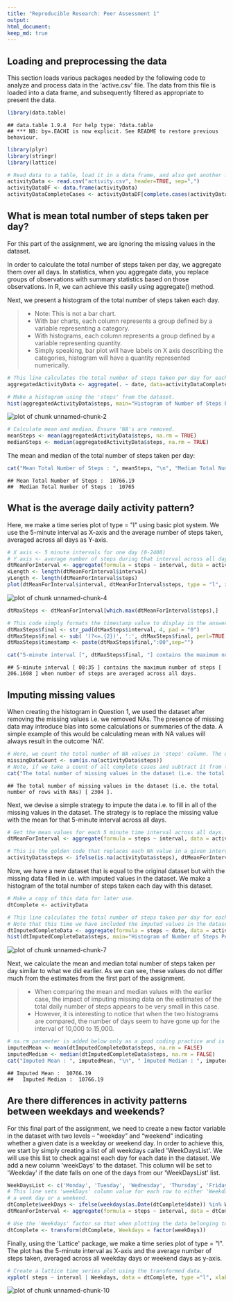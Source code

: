 ```yaml
---
title: "Reproducible Research: Peer Assessment 1"
output: 
html_document:
keep_md: true
---
```



## Loading and preprocessing the data
This section loads various packages needed by the following code to analyze and process data in the 'active.csv' file. The data from this file is loaded into a data frame, and subsequently filtered as appropriate to present the data.

```r
library(data.table)
```

```
## data.table 1.9.4  For help type: ?data.table
## *** NB: by=.EACHI is now explicit. See README to restore previous behaviour.
```

```r
library(plyr)
library(stringr)
library(lattice)

# Read data to a table, load it in a data frame, and also get another frame that ignores the missing values.
activityData <- read.csv("activity.csv", header=TRUE, sep=",")
activityDataDF <- data.frame(activityData)
activityDataCompleteCases <- activityDataDF[complete.cases(activityData),]
```

## What is mean total number of steps taken per day?
For this part of the assignment, we are ignoring the missing values in the dataset.

In order to calculate the total number of steps taken per day, we aggregate them over all days.
In statistics, when you aggregate data, you replace groups of observations with summary statistics based on those observations. In R, we can achieve this easily using aggregate() method.

Next, we present a histogram of the total number of steps taken each day. 

> - Note: This is not a bar chart. 
> - With bar charts, each column represents a group defined by a variable representing a category. 
> - With histograms, each column represents a group defined by a variable representing quantity. 
> - Simply speaking, bar plot will have labels on X axis describing the categories, histogram will have a quantity represented numerically.


```r
# This line calculates the total number of steps taken per day for each day in the dataset.
aggregatedActivityData <- aggregate(. ~ date, data=activityDataCompleteCases, FUN=sum)

# Make a histogram using the 'steps' from the dataset.
hist(aggregatedActivityData$steps, main="Histogram of Number of Steps Per Day", xlab = "Number of Steps", ylab = "Number of Days")
```

![plot of chunk unnamed-chunk-2](figure/unnamed-chunk-2-1.png) 

```r
# Calculate mean and median. Ensure 'NA's are removed.
meanSteps <- mean(aggregatedActivityData$steps, na.rm = TRUE)
medianSteps <- median(aggregatedActivityData$steps, na.rm = TRUE)
```

The mean and median of the total number of steps taken per day:

```r
cat("Mean Total Number of Steps : ", meanSteps, "\n", "Median Total Number of Steps : ", medianSteps)
```

```
## Mean Total Number of Steps :  10766.19 
##  Median Total Number of Steps :  10765
```

## What is the average daily activity pattern?
Here, we make a time series plot of type = "l" using basic plot system. We use the 5-minute interval as X-axis and the average number of steps taken, averaged across all days as Y-axis. 

```r
# X axis <- 5 minute intervals for one day (0-2400)
# Y axis <- average number of steps during that interval across all days. Use only complete cases.
dtMeanForInterval <- aggregate(formula = steps ~ interval, data = activityDataCompleteCases, FUN = mean)
xLength <- length(dtMeanForInterval$interval)
yLength <- length(dtMeanForInterval$steps)
plot(dtMeanForInterval$interval, dtMeanForInterval$steps, type = "l", xlab = "5 Minute Intervals for One Day", ylab = "Avg Number of Steps Across All Days", col = "blue")
```

![plot of chunk unnamed-chunk-4](figure/unnamed-chunk-4-1.png) 

```r
dtMaxSteps <- dtMeanForInterval[which.max(dtMeanForInterval$steps),]

# This code simply formats the timestamp value to display in the answer.
dtMaxSteps$final <- str_pad(dtMaxSteps$interval, 4, pad = "0")
dtMaxSteps$final <- sub( '(?<=.{2})', ':', dtMaxSteps$final, perl=TRUE )
dtMaxSteps$timestamp <- paste(dtMaxSteps$final,":00",sep="")

cat("5-minute interval [", dtMaxSteps$final, "] contains the maximum number of steps [", dtMaxSteps$steps, "] when number of steps are averaged across all days." )
```

```
## 5-minute interval [ 08:35 ] contains the maximum number of steps [ 206.1698 ] when number of steps are averaged across all days.
```

## Imputing missing values
When creating the histogram in Question 1, we used the dataset after removing the missing values i.e. we removed NAs. The presence of missing data may introduce bias into some calculations or summaries of the data. A simple example of this would be calculating mean with NA values will always result in the outcome 'NA'.

```r
# Here, we count the total number of NA values in 'steps' column. The other two columns do not have any NAV values.
missingDataCount <- sum(is.na(activityData$steps))
# Note, if we take a count of all complete cases and subtract it from the total number of records in original dataset, we still get the same result.
cat("The total number of missing values in the dataset (i.e. the total number of rows with NAs) [", missingDataCount, "].")
```

```
## The total number of missing values in the dataset (i.e. the total number of rows with NAs) [ 2304 ].
```

Next, we devise a simple strategy to impute the data i.e. to fill in all of the missing values in the dataset. 
The strategy is to replace the missing value with the mean for that 5-minute interval across all days.

```r
# Get the mean values for each 5 minute time interval across all days.
dtMeanForInterval <- aggregate(formula = steps ~ interval, data = activityData, FUN = mean)

# This is the golden code that replaces each NA value in a given interval with the mean value of that interval across all days.
activityData$steps <- ifelse(is.na(activityData$steps), dtMeanForInterval$steps[match(activityData$interval, dtMeanForInterval$interval)], activityData$steps)
```

Now, we have a new dataset that is equal to the original dataset but with the missing data filled in i.e. with imputed values in the dataset. We make a histogram of the total number of steps taken each day with this dataset. 

```r
# Make a copy of this data for later use.
dtComplete <- activityData

# This line calculates the total number of steps taken per day for each day in the dataset.
# Note that this time we have included the imputed values in the dataset.
dtImputedCompleteData <- aggregate(formula = steps ~ date, data = activityData, FUN = sum)
hist(dtImputedCompleteData$steps, main="Histogram of Number of Steps Per Day Imputed NAs", xlab = "Number of Steps", ylab = "Number of Days")
```

![plot of chunk unnamed-chunk-7](figure/unnamed-chunk-7-1.png) 

Next, we calculate the mean and median total number of steps taken per day similar to what we did earlier. As we can see, these values do not differ much from the estimates from the first part of the assignment. 
> - When comparing the mean and median values with the earlier case, the impact of imputing missing data on the estimates of the total daily number of steps appears to be very small in this case. 
> - However, it is interesting to notice that when the two histograms are compared, the number of days seem to have gone up for the interval of 10,000 to 15,000.


```r
# na.rm parameter is added below only as a good coding practice and is probably needed here as the dataset should not have any NA values in the first place.
imputedMean <- mean(dtImputedCompleteData$steps, na.rm = FALSE)
imputedMedian <- median(dtImputedCompleteData$steps, na.rm = FALSE)
cat("Imputed Mean : ", imputedMean, "\n", " Imputed Median : ", imputedMedian)
```

```
## Imputed Mean :  10766.19 
##   Imputed Median :  10766.19
```

## Are there differences in activity patterns between weekdays and weekends?
For this final part of the assignment, we need to create a new factor variable in the dataset with two levels – “weekday” and “weekend” indicating whether a given date is a weekday or weekend day. 
In order to achieve this, we start by simply creating a list of all weekdays called 'WeekDaysList'. We will use this list to check against each day for each date in the dataset. 
We add a new column 'weekDays' to the dataset. This column will be set to 'Weekday' if the date falls on one of the days from our 'WeekDaysList' list.

```r
WeekDaysList <- c('Monday', 'Tuesday', 'Wednesday', 'Thursday', 'Friday')
# This line sets 'weekDays' column value for each row to either 'Weekday' or 'Weekend' depending upon whether the date falls on 
# a week day or a weekend.
dtComplete$weekDays <- ifelse(weekdays(as.Date(dtComplete$date)) %in% WeekDaysList, 'Weekday', 'Weekend')
dtMeanForInterval <- aggregate(formula = steps ~ interval, data = dtComplete, FUN = mean)

# Use the 'Weekdays' factor so that when plotting the data belonging to week days appears on one panel and the weekend data appears on second panel.
dtComplete <- transform(dtComplete, Weekdays = factor(weekDays))
```

Finally, using the 'Lattice' package, we make a time series plot of type = "l". The plot has the 5-minute interval as X-axis and the average number of steps taken, averaged across all weekday days or weekend days as y-axis.

```r
# Create a lattice time series plot using the transformed data.
xyplot( steps ~ interval | Weekdays, data = dtComplete, type ="l", xlab ="Interval", ylab="Number of Steps", layout = c(1,2))
```

![plot of chunk unnamed-chunk-10](figure/unnamed-chunk-10-1.png) 
